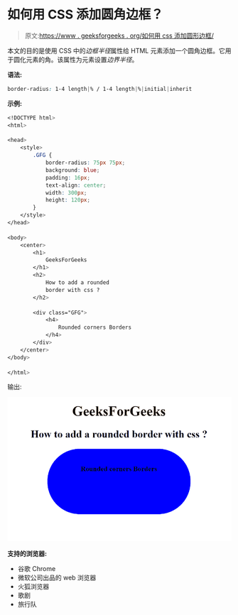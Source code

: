 # 如何用 CSS 添加圆角边框？

> 原文:[https://www . geeksforgeeks . org/如何用 css 添加圆形边框/](https://www.geeksforgeeks.org/how-to-add-a-rounded-border-with-css/)

本文的目的是使用 CSS 中的*边框半径*属性给 HTML 元素添加一个圆角边框。它用于圆化元素的角。该属性为元素设置*边界半径*。

**语法:**

```css
border-radius: 1-4 length|% / 1-4 length|%|initial|inherit
```

**示例:**

```css
<!DOCTYPE html>
<html>

<head>
    <style>
        .GFG {
            border-radius: 75px 75px;
            background: blue;
            padding: 16px;
            text-align: center;
            width: 300px;
            height: 120px;
        }
    </style>
</head>

<body>
    <center>
        <h1>
            GeeksForGeeks
        </h1>
        <h2>
            How to add a rounded 
            border with css ?
        </h2>

        <div class="GFG">
            <h4>
                Rounded corners Borders
            </h4>
        </div>
    </center>
</body>

</html> 
```

输出:

![](img/f2364b3c5c9421091c126660911d17ad.png)

**支持的浏览器:**

*   谷歌 Chrome
*   微软公司出品的 web 浏览器
*   火狐浏览器
*   歌剧
*   旅行队